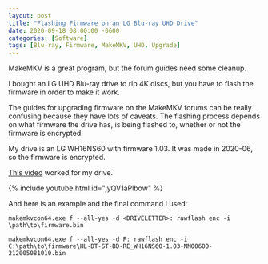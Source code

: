 ```yaml
---
layout: post
title: "Flashing Firmware on an LG Blu-ray UHD Drive"
date: 2020-09-18 08:00:00 -0600
categories: [Software]
tags: [Blu-ray, Firmware, MakeMKV, UHD, Upgrade]
---
```


MakeMKV is a great program, but the forum guides need some cleanup.

I bought an LG UHD Blu-ray drive to rip 4K discs, but you have to flash the firmware in order to make it work.

The guides for upgrading firmware on the MakeMKV forums can be really confusing because they have lots of caveats. The flashing process depends on what firmware the drive has, is being flashed to, whether or not the firmware is encrypted.

My drive is an LG WH16NS60 with firmware 1.03. It was made in 2020-06, so the firmware is encrypted.

[This video](https://www.youtube.com/watch?v=jyQV1aPlbow) worked for my drive.

{% include youtube.html id="jyQV1aPlbow" %}

And here is an example and the final command I used:

```
makemkvcon64.exe f --all-yes -d <DRIVELETTER>: rawflash enc -i \path\to\firmware.bin

makemkvcon64.exe f --all-yes -d F: rawflash enc -i C:\path\to\firmware\HL-DT-ST-BD-RE_WH16NS60-1.03-NM00600-212005081010.bin
```
